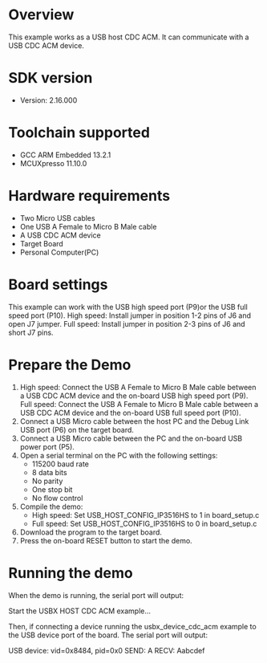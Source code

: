 Overview
========
This example works as a USB host CDC ACM. It can communicate with a USB CDC ACM device.


SDK version
===========
- Version: 2.16.000

Toolchain supported
===================
- GCC ARM Embedded  13.2.1
- MCUXpresso  11.10.0

Hardware requirements
=====================
- Two Micro USB cables
- One USB A Female to Micro B Male cable
- A USB CDC ACM device
- Target Board
- Personal Computer(PC)

Board settings
==============
This example can work with the USB high speed port (P9)or the USB full speed port (P10).
High speed: Install jumper in position 1-2 pins of J6 and open J7 jumper.
Full speed: Install jumper in position 2-3 pins of J6 and short J7 pins.

Prepare the Demo
================
1.  High speed: Connect the USB A Female to Micro B Male cable between a USB CDC ACM device and
                the on-board USB high speed port (P9).
    Full speed: Connect the USB A Female to Micro B Male cable between a USB CDC ACM device and
                the on-board USB full speed port (P10).
2.  Connect a USB Micro cable between the host PC and the Debug Link USB port (P6) on the target board.
3.  Connect a USB Micro cable between the PC and the on-board USB power port (P5).
4.  Open a serial terminal on the PC with the following settings:
    - 115200 baud rate
    - 8 data bits
    - No parity
    - One stop bit
    - No flow control
5.  Compile the demo:
    - High speed: Set USB_HOST_CONFIG_IP3516HS to 1 in board_setup.c
    - Full speed: Set USB_HOST_CONFIG_IP3516HS to 0 in board_setup.c
6.  Download the program to the target board.
7.  Press the on-board RESET button to start the demo.

Running the demo
================
When the demo is running, the serial port will output:

Start the USBX HOST CDC ACM example...

Then, if connecting a device running the usbx_device_cdc_acm example to
the USB device port of the board. The serial port will output:

USB device: vid=0x8484, pid=0x0
SEND: A
RECV: Aabcdef


